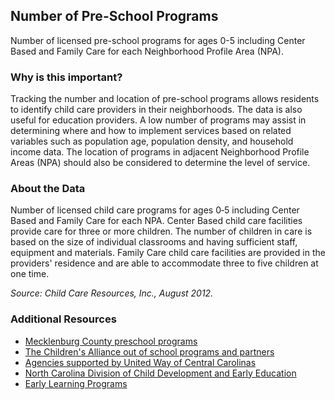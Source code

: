 ## Number of Pre-School Programs
Number of licensed pre-school programs for ages 0-5 including Center Based and Family Care for each Neighborhood Profile Area (NPA).

### Why is this important?
Tracking the number and location of pre-school programs allows residents to identify child care providers in their neighborhoods. The data is also useful for education providers. A low number of programs may assist in determining where and how to implement services based on related variables such as population age, population density, and household income data.  The location of programs in adjacent Neighborhood Profile Areas (NPA) should also be considered to determine the level of service.

### About the Data
Number of licensed child care programs for ages 0‐5 including Center Based and Family Care for each NPA. Center Based child care facilities provide care for three or more children. The number of children in care is based on the size of individual classrooms and having sufficient staff, equipment and materials. Family Care child care facilities are provided in the providers' residence and are able to accommodate three to five children at one time.

_Source: Child Care Resources, Inc., August 2012._

### Additional Resources
+ [Mecklenburg County preschool programs](http://www.charmeck.org/mecklenburg/county/ParkandRec/Aquatics/RaysSplashPlanet/Pages/Preschool)
+ [The Children's Alliance out of school programs and partners](http://www.thechildrensalliance.org/resources/where-to-find-help.html)
+ [Agencies supported by United Way of Central Carolinas](http://www.uwcentralcarolinas.org/who-we-help/agency-list)
+ [North Carolina Division of Child Development and Early Education](http://ncchildcare.dhhs.state.nc.us/parents/pr_sn2_ov_sr.asp)
+ [Early Learning Programs](http://www.childcareresourcesinc.org/how-to/find-child-care/)
